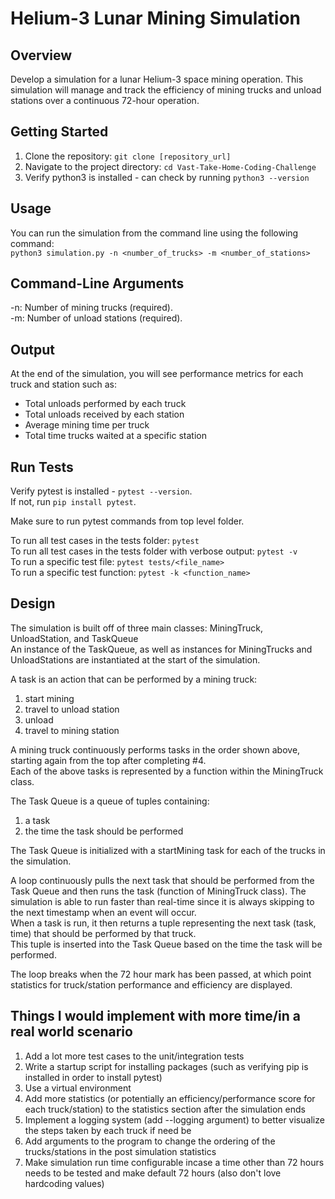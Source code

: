 # Helium-3 Lunar Mining Simulation

## Overview
Develop a simulation for a lunar Helium-3 space mining operation. This simulation will manage and track the efficiency of mining trucks and unload stations over a continuous 72-hour operation.

## Getting Started
1. Clone the repository: ```git clone [repository_url]```
2. Navigate to the project directory: ```cd Vast-Take-Home-Coding-Challenge```
3. Verify python3 is installed - can check by running ```python3 --version```

## Usage
You can run the simulation from the command line using the following command:  
```python3 simulation.py -n <number_of_trucks> -m <number_of_stations>```

## Command-Line Arguments
-n: Number of mining trucks (required).  
-m: Number of unload stations (required).  

## Output
At the end of the simulation, you will see performance metrics for each truck and station such as:
- Total unloads performed by each truck
- Total unloads received by each station
- Average mining time per truck
- Total time trucks waited at a specific station

## Run Tests
Verify pytest is installed - ```pytest --version```.  
If not, run ```pip install pytest```.  
  
Make sure to run pytest commands from top level folder.  

To run all test cases in the tests folder: ```pytest```  
To run all test cases in the tests folder with verbose output: ```pytest -v```  
To run a specific test file: ```pytest tests/<file_name>```  
To run a specific test function: ```pytest -k <function_name>```  

## Design

The simulation is built off of three main classes: MiningTruck, UnloadStation, and TaskQueue  
An instance of the TaskQueue, as well as instances for MiningTrucks and UnloadStations are instantiated at the start of the simulation.  

A task is an action that can be performed by a mining truck:  
1. start mining
2. travel to unload station
3. unload
4. travel to mining station

A mining truck continuously performs tasks in the order shown above, starting again from the top after completing #4.  
Each of the above tasks is represented by a function within the MiningTruck class.  

The Task Queue is a queue of tuples containing:
1. a task
2. the time the task should be performed

The Task Queue is initialized with a startMining task for each of the trucks in the simulation.  

A loop continuously pulls the next task that should be performed from the Task Queue and then runs the task (function of MiningTruck class). The simulation is able to run faster than real-time since it is always skipping to the next timestamp when an event will occur.  
When a task is run, it then returns a tuple representing the next task (task, time) that should be performed by that truck.  
This tuple is inserted into the Task Queue based on the time the task will be performed.  

The loop breaks when the 72 hour mark has been passed, at which point statistics for truck/station performance and efficiency are displayed.  

## Things I would implement with more time/in a real world scenario
1. Add a lot more test cases to the unit/integration tests
2. Write a startup script for installing packages (such as verifying pip is installed in order to install pytest)
3. Use a virtual environment
4. Add more statistics (or potentially an efficiency/performance score for each truck/station) to the statistics section after the simulation ends
5. Implement a logging system (add --logging argument) to better visualize the steps taken by each truck if need be
6. Add arguments to the program to change the ordering of the trucks/stations in the post simulation statistics
7. Make simulation run time configurable incase a time other than 72 hours needs to be tested and make default 72 hours (also don't love hardcoding values)
